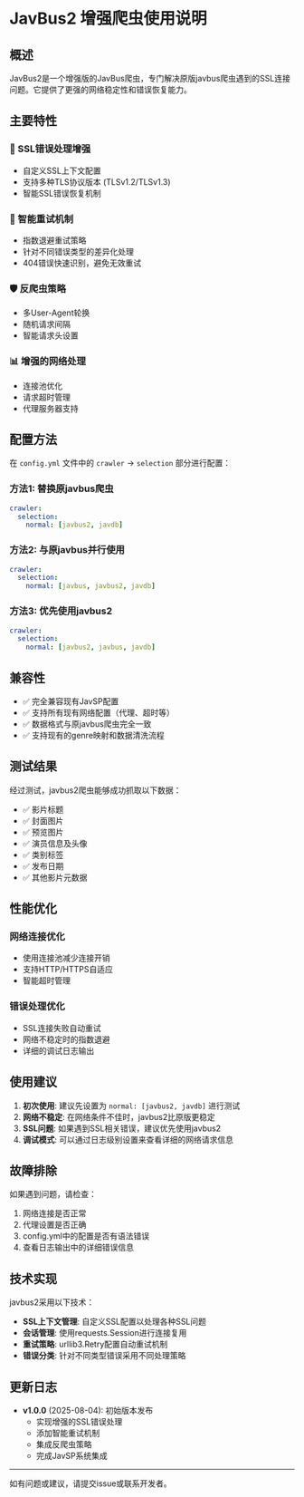 # JavBus2 增强爬虫使用说明

## 概述

JavBus2是一个增强版的JavBus爬虫，专门解决原版javbus爬虫遇到的SSL连接问题。它提供了更强的网络稳定性和错误恢复能力。

## 主要特性

### 🔧 SSL错误处理增强
- 自定义SSL上下文配置
- 支持多种TLS协议版本 (TLSv1.2/TLSv1.3)
- 智能SSL错误恢复机制

### 🔄 智能重试机制
- 指数退避重试策略
- 针对不同错误类型的差异化处理
- 404错误快速识别，避免无效重试

### 🛡️ 反爬虫策略
- 多User-Agent轮换
- 随机请求间隔
- 智能请求头设置

### 📊 增强的网络处理
- 连接池优化
- 请求超时管理
- 代理服务器支持

## 配置方法

在 `config.yml` 文件中的 `crawler` -> `selection` 部分进行配置：

### 方法1: 替换原javbus爬虫
```yaml
crawler:
  selection:
    normal: [javbus2, javdb]
```

### 方法2: 与原javbus并行使用
```yaml
crawler:
  selection:
    normal: [javbus, javbus2, javdb]
```

### 方法3: 优先使用javbus2
```yaml
crawler:
  selection:
    normal: [javbus2, javbus, javdb]
```

## 兼容性

- ✅ 完全兼容现有JavSP配置
- ✅ 支持所有现有网络配置（代理、超时等）
- ✅ 数据格式与原javbus爬虫完全一致
- ✅ 支持现有的genre映射和数据清洗流程

## 测试结果

经过测试，javbus2爬虫能够成功抓取以下数据：

- ✅ 影片标题
- ✅ 封面图片
- ✅ 预览图片
- ✅ 演员信息及头像
- ✅ 类别标签
- ✅ 发布日期
- ✅ 其他影片元数据

## 性能优化

### 网络连接优化
- 使用连接池减少连接开销
- 支持HTTP/HTTPS自适应
- 智能超时管理

### 错误处理优化
- SSL连接失败自动重试
- 网络不稳定时的指数退避
- 详细的调试日志输出

## 使用建议

1. **初次使用**: 建议先设置为 `normal: [javbus2, javdb]` 进行测试
2. **网络不稳定**: 在网络条件不佳时，javbus2比原版更稳定
3. **SSL问题**: 如果遇到SSL相关错误，建议优先使用javbus2
4. **调试模式**: 可以通过日志级别设置来查看详细的网络请求信息

## 故障排除

如果遇到问题，请检查：

1. 网络连接是否正常
2. 代理设置是否正确
3. config.yml中的配置是否有语法错误
4. 查看日志输出中的详细错误信息

## 技术实现

javbus2采用以下技术：

- **SSL上下文管理**: 自定义SSL配置以处理各种SSL问题
- **会话管理**: 使用requests.Session进行连接复用
- **重试策略**: urllib3.Retry配置自动重试机制
- **错误分类**: 针对不同类型错误采用不同处理策略

## 更新日志

- **v1.0.0** (2025-08-04): 初始版本发布
  - 实现增强的SSL错误处理
  - 添加智能重试机制
  - 集成反爬虫策略
  - 完成JavSP系统集成

---

如有问题或建议，请提交issue或联系开发者。